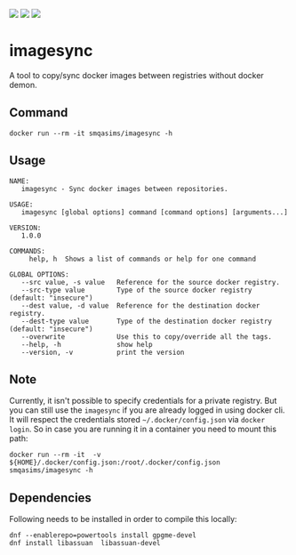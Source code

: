 <p align="left">
    <a href="https://hub.docker.com/r/smqasims/imagesync/builds" alt="Build">
        <img src="https://img.shields.io/docker/cloud/build/smqasims/imagesync.svg" /></a>
    <a href="https://hub.docker.com/r/smqasims/imagesync" alt="Pulls">
        <img src="https://img.shields.io/docker/pulls/smqasims/imagesync.svg" /></a>
    <a href="https://mqasimsarfraz.github.io/" alt="Maintained">
        <img src="https://img.shields.io/maintenance/yes/2021.svg" /></a>
        
</p>

# imagesync
A tool to copy/sync docker images between registries without docker demon.
## Command
```
docker run --rm -it smqasims/imagesync -h
```
## Usage
```
NAME:
   imagesync - Sync docker images between repositories.

USAGE:
   imagesync [global options] command [command options] [arguments...]

VERSION:
   1.0.0

COMMANDS:
     help, h  Shows a list of commands or help for one command

GLOBAL OPTIONS:
   --src value, -s value   Reference for the source docker registry.
   --src-type value        Type of the source docker registry (default: "insecure")
   --dest value, -d value  Reference for the destination docker registry.
   --dest-type value       Type of the destination docker registry (default: "insecure")
   --overwrite             Use this to copy/override all the tags.
   --help, -h              show help
   --version, -v           print the version

```
## Note
Currently, it isn't possible to specify credentials for a private registry. But you can still use the `imagesync` if you are already logged in using docker cli. It will respect the credentials stored `~/.docker/config.json` via `docker login`. So in case you are running it in a container you need to mount this path:
```
docker run --rm -it  -v ${HOME}/.docker/config.json:/root/.docker/config.json  smqasims/imagesync -h
```

## Dependencies
Following needs to be installed in order to compile this locally:

```
dnf --enablerepo=powertools install gpgme-devel
dnf install libassuan  libassuan-devel
```
